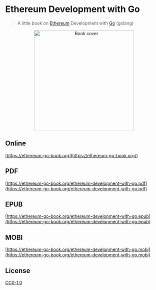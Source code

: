 # Ethereum Development with Go

> A little book on [Ethereum](https://www.ethereum.org/) Development with [Go](https://golang.org/) (golang)

<p align="center">
  <a href="https://ethereum-go-book.org"><img src="https://user-images.githubusercontent.com/168240/40827620-efd5bd82-6532-11e8-8001-89447f7e5fe4.jpg" width="320" alt="Book cover" /></a>
</p>

## Online

[https://ethereum-go-book.org](https://ethereum-go-book.org/)

## PDF

[https://ethereum-go-book.org/ethereum-development-with-go.pdf](https://ethereum-go-book.org/ethereum-development-with-go.pdf)

## EPUB

[https://ethereum-go-book.org/ethereum-development-with-go.epub](https://ethereum-go-book.org/ethereum-development-with-go.epub)

## MOBI

[https://ethereum-go-book.org/ethereum-development-with-go.mobi](https://ethereum-go-book.org/ethereum-development-with-go.mobi)

## License

[CC0-1.0](./LICENSE.md)
